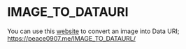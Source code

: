 # IMAGE_TO_DATAURI

You can use this [website](https://peace0907.me/IMAGE_TO_DATAURL/) to convert an image into Data URI; https://peace0907.me/IMAGE_TO_DATAURL/
